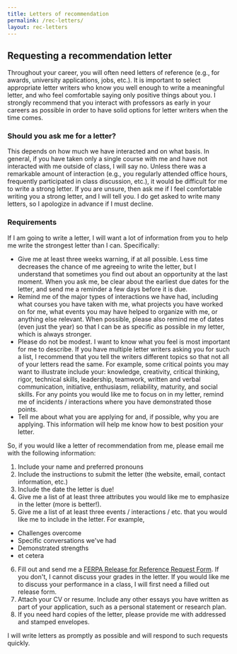 ```yaml
---
title: Letters of recommendation
permalink: /rec-letters/
layout: rec-letters
---
```



## Requesting a recommendation letter

Throughout your career, you will often need letters of reference (e.g., for awards, university applications, jobs, etc.).
It is important to select appropriate letter writers who know you well enough to write a meaningful letter, and who feel comfortable saying only positive things about you.
I strongly recommend that you interact with professors as early in your careers as possible in order to have solid options for letter writers when the time comes.

### Should you ask me for a letter?

This depends on how much we have interacted and on what basis.
In general, if you have taken only a single course with me and have not interacted with me outside of class, I will say no.
Unless there was a remarkable amount of interaction (e.g., you regularly attended office hours, frequently participated in class discussion, etc.), it would be difficult for me to write a strong letter.
If you are unsure, then ask me if I feel comfortable writing you a strong letter, and I will tell you.
I do get asked to write many letters, so I apologize in advance if I must decline.

### Requirements

If I am going to write a letter, I will want a lot of information from you to help me write the strongest letter than I can. Specifically:

- Give me at least three weeks warning, if at all possible.
  Less time decreases the chance of me agreeing to write the letter, but I understand that sometimes you find out about an opportunity at the last moment.
  When you ask me, be clear about the earliest due dates for the letter, and send me a reminder a few days before it is due.
- Remind me of the major types of interactions we have had, including what courses you have taken with me, what projects you have worked on for me, what events you may have helped to organize with me, or anything else relevant.
  When possible, please also remind me of dates (even just the year) so that I can be as specific as possible in my letter, which is always stronger.
- Please do not be modest.
  I want to know what you feel is most important for me to describe.
  If you have multiple letter writers asking you for such a list, I recommend that you tell the writers different topics so that not all of your letters read the same.
  For example, some critical points you may want to illustrate include your: knowledge, creativity, critical thinking, rigor, technical skills, leadership, teamwork, written and verbal communication, initiative, enthusiasm, reliability, maturity, and social skills.
  For any points you would like me to focus on in my letter, remind me of incidents / interactions where you have demonstrated those points.
- Tell me about what you are applying for and, if possible, why you are applying.
  This information will help me know how to best position your letter.

So, if you would like a letter of recommendation from me, please email me with the following information:

1. Include your name and preferred pronouns
2. Include the instructions to submit the letter (the website, email, contact information, etc.)
3. Include the date the letter is due!
4. Give me a list of at least three attributes you would like me to emphasize in the letter (more is better!).
5. Give me a list of at least three events / interactions / etc. that you would like me to include in the letter. For example,
  - Challenges overcome
  - Specific conversations we've had
  - Demonstrated strengths
  - et cetera
6. Fill out and send me a [FERPA Release for Reference Request Form](https://www.gvsu.edu/registrar/student-ferpa-faqs-19.htm).
  If you don't, I cannot discuss your grades in the letter.
  If you would like me to discuss your performance in a class, I will first need a filled out release form.
7. Attach your CV or resume. Include any other essays you have written as part of your application, such as a personal statement or research plan.
8. If you need hard copies of the letter, please provide me with addressed and stamped envelopes.

I will write letters as promptly as possible and will respond to such requests quickly.